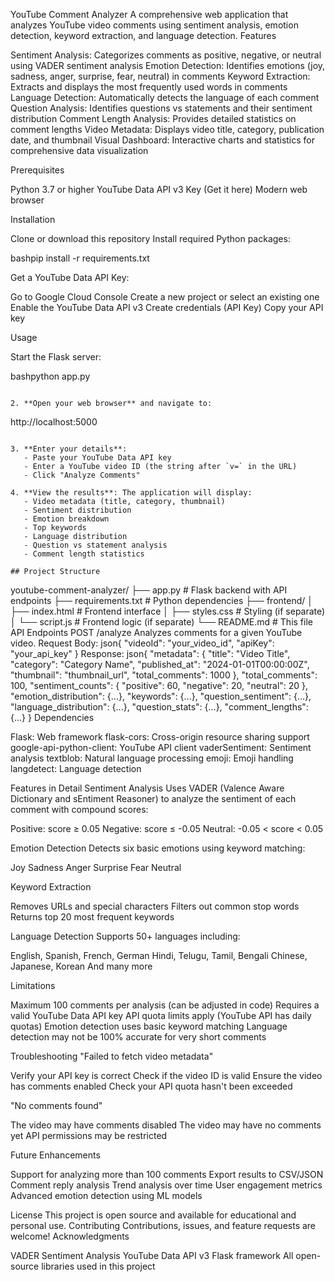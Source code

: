 YouTube Comment Analyzer
A comprehensive web application that analyzes YouTube video comments using sentiment analysis, emotion detection, keyword extraction, and language detection.
Features

Sentiment Analysis: Categorizes comments as positive, negative, or neutral using VADER sentiment analysis
Emotion Detection: Identifies emotions (joy, sadness, anger, surprise, fear, neutral) in comments
Keyword Extraction: Extracts and displays the most frequently used words in comments
Language Detection: Automatically detects the language of each comment
Question Analysis: Identifies questions vs statements and their sentiment distribution
Comment Length Analysis: Provides detailed statistics on comment lengths
Video Metadata: Displays video title, category, publication date, and thumbnail
Visual Dashboard: Interactive charts and statistics for comprehensive data visualization

Prerequisites

Python 3.7 or higher
YouTube Data API v3 Key (Get it here)
Modern web browser

Installation

Clone or download this repository
Install required Python packages:

bashpip install -r requirements.txt

Get a YouTube Data API Key:

Go to Google Cloud Console
Create a new project or select an existing one
Enable the YouTube Data API v3
Create credentials (API Key)
Copy your API key



Usage

Start the Flask server:

bashpython app.py
```

2. **Open your web browser** and navigate to:
```
http://localhost:5000
```

3. **Enter your details**:
   - Paste your YouTube Data API key
   - Enter a YouTube video ID (the string after `v=` in the URL)
   - Click "Analyze Comments"

4. **View the results**: The application will display:
   - Video metadata (title, category, thumbnail)
   - Sentiment distribution
   - Emotion breakdown
   - Top keywords
   - Language distribution
   - Question vs statement analysis
   - Comment length statistics

## Project Structure
```
youtube-comment-analyzer/
├── app.py                 # Flask backend with API endpoints
├── requirements.txt       # Python dependencies
├── frontend/
│   ├── index.html        # Frontend interface
│   ├── styles.css        # Styling (if separate)
│   └── script.js         # Frontend logic (if separate)
└── README.md             # This file
API Endpoints
POST /analyze
Analyzes comments for a given YouTube video.
Request Body:
json{
  "videoId": "your_video_id",
  "apiKey": "your_api_key"
}
Response:
json{
  "metadata": {
    "title": "Video Title",
    "category": "Category Name",
    "published_at": "2024-01-01T00:00:00Z",
    "thumbnail": "thumbnail_url",
    "total_comments": 1000
  },
  "total_comments": 100,
  "sentiment_counts": {
    "positive": 60,
    "negative": 20,
    "neutral": 20
  },
  "emotion_distribution": {...},
  "keywords": {...},
  "question_sentiment": {...},
  "language_distribution": {...},
  "question_stats": {...},
  "comment_lengths": {...}
}
Dependencies

Flask: Web framework
flask-cors: Cross-origin resource sharing support
google-api-python-client: YouTube API client
vaderSentiment: Sentiment analysis
textblob: Natural language processing
emoji: Emoji handling
langdetect: Language detection

Features in Detail
Sentiment Analysis
Uses VADER (Valence Aware Dictionary and sEntiment Reasoner) to analyze the sentiment of each comment with compound scores:

Positive: score ≥ 0.05
Negative: score ≤ -0.05
Neutral: -0.05 < score < 0.05

Emotion Detection
Detects six basic emotions using keyword matching:

Joy
Sadness
Anger
Surprise
Fear
Neutral

Keyword Extraction

Removes URLs and special characters
Filters out common stop words
Returns top 20 most frequent keywords

Language Detection
Supports 50+ languages including:

English, Spanish, French, German
Hindi, Telugu, Tamil, Bengali
Chinese, Japanese, Korean
And many more

Limitations

Maximum 100 comments per analysis (can be adjusted in code)
Requires a valid YouTube Data API key
API quota limits apply (YouTube API has daily quotas)
Emotion detection uses basic keyword matching
Language detection may not be 100% accurate for very short comments

Troubleshooting
"Failed to fetch video metadata"

Verify your API key is correct
Check if the video ID is valid
Ensure the video has comments enabled
Check your API quota hasn't been exceeded

"No comments found"

The video may have comments disabled
The video may have no comments yet
API permissions may be restricted

Future Enhancements

Support for analyzing more than 100 comments
Export results to CSV/JSON
Comment reply analysis
Trend analysis over time
User engagement metrics
Advanced emotion detection using ML models

License
This project is open source and available for educational and personal use.
Contributing
Contributions, issues, and feature requests are welcome!
Acknowledgments

VADER Sentiment Analysis
YouTube Data API v3
Flask framework
All open-source libraries used in this project
